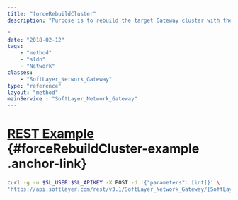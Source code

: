 ```yaml
---
title: "forceRebuildCluster"
description: "Purpose is to rebuild the target Gateway cluster with the specified OS price id. Method will remove the current OS and apply the default configuration settings. This will result in an extended OUTAGE!! Any custom configuration settings must be re-applied after the forced rebuild is completed. This is a DESTRUCTIVE action, use with caution. 

"
date: "2018-02-12"
tags:
    - "method"
    - "sldn"
    - "Network"
classes:
    - "SoftLayer_Network_Gateway"
type: "reference"
layout: "method"
mainService : "SoftLayer_Network_Gateway"
---
```


# [REST Example](#forceRebuildCluster-example) <a href="/article/rest/"><i class="fas fa-question"></i></a> {#forceRebuildCluster-example .anchor-link} 
```bash
curl -g -u $SL_USER:$SL_APIKEY -X POST -d '{"parameters": [int]}' \
'https://api.softlayer.com/rest/v3.1/SoftLayer_Network_Gateway/{SoftLayer_Network_GatewayID}/forceRebuildCluster'
```
